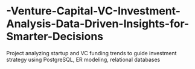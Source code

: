 # -Venture-Capital-VC-Investment-Analysis-Data-Driven-Insights-for-Smarter-Decisions
Project analyzing startup and VC funding trends to guide investment strategy using PostgreSQL, ER modeling, relational databases
